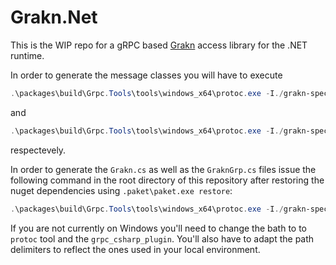 # Grakn.Net

This is the WIP repo for a gRPC based [Grakn](https://grakn.ai/) access library for the .NET runtime.

In order to generate the message classes you will have to execute

```powershell
.\packages\build\Grpc.Tools\tools\windows_x64\protoc.exe -I./grakn-spec/proto --csharp_out src\Grakn.Net .\grakn-spec\proto\concept.proto
```

and

``` powershell
.\packages\build\Grpc.Tools\tools\windows_x64\protoc.exe -I./grakn-spec/proto --csharp_out src\Grakn.Net .\grakn-spec\proto\iterator.proto
```

respectevely.

In order to generate the `Grakn.cs` as well as the `GraknGrp.cs` files issue the following command in the root directory of this repository after restoring the nuget dependencies using `.paket\paket.exe restore`:

```powershell
.\packages\build\Grpc.Tools\tools\windows_x64\protoc.exe -I./grakn-spec/proto --csharp_out src\Grakn.Net --grpc_out src\Grakn.Net ./grakn-spec/proto/grakn.proto --plugin=protoc-gen-grpc=.\packages\build\Grpc.Tools\tools\windows_x64\grpc_csharp_plugin.exe
```

If you are not currently on Windows you'll need to change the bath to to `protoc` tool and the `grpc_csharp_plugin`. You'll also have to adapt the path delimiters to reflect the ones used in your local environment.